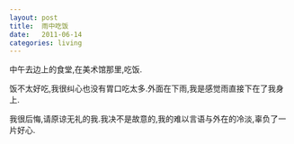 ```yaml
---
layout: post
title:  雨中吃饭
date:   2011-06-14
categories: living
---  
```




中午去边上的食堂,在美术馆那里,吃饭.

饭不太好吃,我很纠心也没有胃口吃太多.外面在下雨,我是感觉雨直接下在了我身上.

我很后悔,请原谅无礼的我.我决不是故意的,我的难以言语与外在的冷淡,辜负了一片好心.